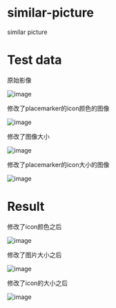 # similar-picture
similar picture

# Test data

原始影像

![image](https://github.com/practice-more/similar-picture/raw/master/pic/org.png)

修改了placemarker的icon颜色的图像

![image](https://github.com/practice-more/similar-picture/raw/master/pic/org_color.png)

修改了图像大小

![image](https://github.com/practice-more/similar-picture/raw/master/pic/org_res.png)

修改了placemarker的icon大小的图像

![image](https://github.com/practice-more/similar-picture/raw/master/pic/org_size.png)

# Result 

修改了icon颜色之后

![image](https://github.com/practice-more/similar-picture/raw/master/pic/rlt_color.png)

修改了图片大小之后

![image](https://github.com/practice-more/similar-picture/raw/master/pic/rlt_res.png)

修改了icon的大小之后

![image](https://github.com/practice-more/similar-picture/raw/master/pic/rlt_icon_size.png)

